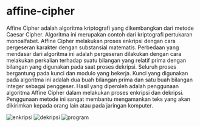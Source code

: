 # affine-cipher

Affine Cipher adalah algoritma kriptografi yang dikembangkan dari metode Caesar Cipher. Algoritma ini merupakan contoh dari kriptografi pertukaran monoalfabet. Affine Cipher melakukan proses enkripsi dengan cara pergeseran karakter dengan substansial matematis. Perbedaan yang mendasar dari algoritma ini adalah pergeseran dilakukan dengan cara melakukan perkalian terhadap suatu bilangan yang relatif prima dengan bilangan yang digunakan pada saat proses dekripsi. Seluruh proses bergantung pada kunci dan modulo yang bekerja. Kunci yang digunakan pada algoritma ini adalah dua buah bilangan prima dan satu buah bilangan integer sebagai penggeser. Hasil yang diperoleh adalah penggunaan algoritma Affine Cipher dalam melakukan proses enkripsi dan dekripsi. Penggunaan metode ini sangat membantu mengamankan teks yang akan dikirimkan kepada orang lain atau pada jaringan komputer.

![enkripsi](https://user-images.githubusercontent.com/79348524/189496440-c0daaf48-a48c-4a4f-9811-cf2b737da65e.png)
![dekripsi](https://user-images.githubusercontent.com/79348524/189496460-d402774b-b071-4eb3-b4de-b797bca7cfdc.png)
![program](https://user-images.githubusercontent.com/79348524/189496764-f3ea7fb0-441d-4353-aa75-70ecedcdeda0.png)
